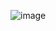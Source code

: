 ![image](https://github.com/jeremi-szczotka/Red-Black-Tree-on-structure/assets/146842773/45b9e016-29d8-4cf6-9a7f-25af31949f31)
